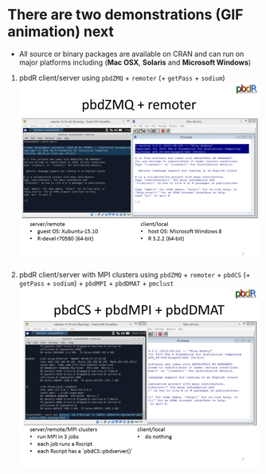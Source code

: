# There are two demonstrations (GIF animation) next

- All source or binary packages are available on CRAN and can run on major platforms including (**Mac OSX**, **Solaris** and **Microsoft Windows**)

1. pbdR client/server using `pbdZMQ` + `remoter` (+ `getPass` + `sodium`)
![demo_pbdr_cs_01](./pics/demo_pbdr_cs_01.gif)


2. pbdR client/server with MPI clusters using `pbdZMQ` + `remoter` + `pbdCS` (+ `getPass` + `sodium`) + `pbdMPI` + `pbdDMAT` + `pmclust`
![demo_pbdr_cs_01](./pics/demo_pbdr_cs_02.gif)
